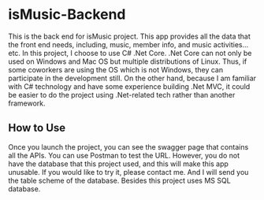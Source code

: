 # isMusic-Backend

This is the back end for isMusic project. This app provides all the data that the front end needs, including, music, member info, and music activities... etc.
In this project, I choose to use C# .Net Core. .Net Core can not only be used on Windows and Mac OS but multiple distributions of Linux. Thus, if some coworkers are using the OS which is not Windows, they can participate in the development still. On the other hand, because I am familiar with C# technology and have some experience building .Net MVC, it could be easier to do the project using .Net-related tech rather than another framework. 

## How to Use

Once you launch the project, you can see the swagger page that contains all the APIs. You can use Postman to test the URL. However, you do not have the database that this project used, and this will make this app unusable. If you would like to try it, please contact me. And I will send you the table scheme of the database. Besides this project uses MS SQL database.

